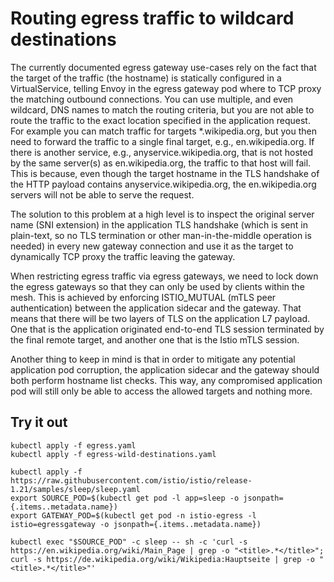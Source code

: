 # Routing egress traffic to wildcard destinations

The currently documented egress gateway use-cases rely on the fact that the target of the traffic (the hostname) is statically configured in a VirtualService, telling Envoy in the egress gateway pod where to TCP proxy the matching outbound connections. You can use multiple, and even wildcard, DNS names to match the routing criteria, but you are not able to route the traffic to the exact location specified in the application request. For example you can match traffic for targets *.wikipedia.org, but you then need to forward the traffic to a single final target, e.g., en.wikipedia.org. If there is another service, e.g., anyservice.wikipedia.org, that is not hosted by the same server(s) as en.wikipedia.org, the traffic to that host will fail. This is because, even though the target hostname in the TLS handshake of the HTTP payload contains anyservice.wikipedia.org, the en.wikipedia.org servers will not be able to serve the request.

The solution to this problem at a high level is to inspect the original server name (SNI extension) in the application TLS handshake (which is sent in plain-text, so no TLS termination or other man-in-the-middle operation is needed) in every new gateway connection and use it as the target to dynamically TCP proxy the traffic leaving the gateway.

When restricting egress traffic via egress gateways, we need to lock down the egress gateways so that they can only be used by clients within the mesh. This is achieved by enforcing ISTIO_MUTUAL (mTLS peer authentication) between the application sidecar and the gateway. That means that there will be two layers of TLS on the application L7 payload. One that is the application originated end-to-end TLS session terminated by the final remote target, and another one that is the Istio mTLS session.

Another thing to keep in mind is that in order to mitigate any potential application pod corruption, the application sidecar and the gateway should both perform hostname list checks. This way, any compromised application pod will still only be able to access the allowed targets and nothing more.

## Try it out
```
kubectl apply -f egress.yaml
kubectl apply -f egress-wild-destinations.yaml

kubectl apply -f https://raw.githubusercontent.com/istio/istio/release-1.21/samples/sleep/sleep.yaml
export SOURCE_POD=$(kubectl get pod -l app=sleep -o jsonpath={.items..metadata.name})
export GATEWAY_POD=$(kubectl get pod -n istio-egress -l istio=egressgateway -o jsonpath={.items..metadata.name})

kubectl exec "$SOURCE_POD" -c sleep -- sh -c 'curl -s https://en.wikipedia.org/wiki/Main_Page | grep -o "<title>.*</title>"; curl -s https://de.wikipedia.org/wiki/Wikipedia:Hauptseite | grep -o "<title>.*</title>"'


```


